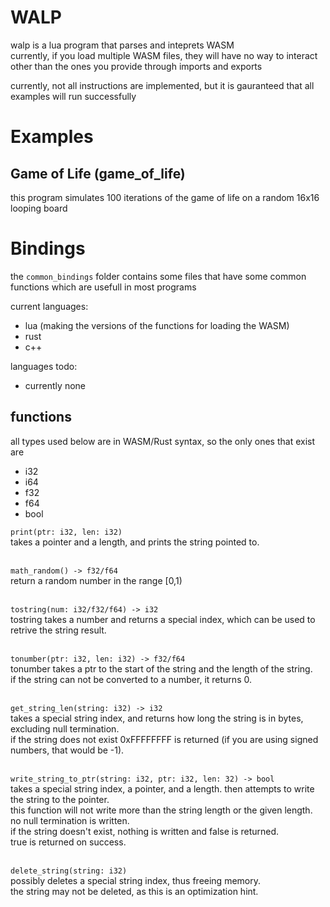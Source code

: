 # WALP
walp is a lua program that parses and inteprets WASM  
currently, if you load multiple WASM files, they will have no way to interact other than the ones you provide through imports and exports

currently, not all instructions are implemented, but it is gauranteed that all examples will run successfully


# Examples

## Game of Life (game_of_life)
this program simulates 100 iterations of the game of life on a random 16x16 looping board


# Bindings
the `common_bindings` folder contains some files that have some common functions which are usefull in most programs

current languages:
 - lua (making the versions of the functions for loading the WASM)
 - rust
 - c++

languages todo:
 - currently none

## functions

all types used below are in WASM/Rust syntax, so the only ones that exist are  
 - i32
 - i64
 - f32
 - f64
 - bool



`print(ptr: i32, len: i32)`  
takes a pointer and a length, and prints the string pointed to.

&nbsp;  
`math_random() -> f32/f64`  
return a random number in the range \[0,1)

&nbsp;  
`tostring(num: i32/f32/f64) -> i32`  
tostring takes a number and returns a special index, which can be used to retrive the string result.

&nbsp;  
`tonumber(ptr: i32, len: i32) -> f32/f64`  
tonumber takes a ptr to the start of the string and the length of the string.  
if the string can not be converted to a number, it returns 0.

&nbsp;  
`get_string_len(string: i32) -> i32`  
takes a special string index, and returns how long the string is in bytes, excluding null termination.  
if the string does not exist 0xFFFFFFFF is returned (if you are using signed numbers, that would be -1).

&nbsp;  
`write_string_to_ptr(string: i32, ptr: i32, len: 32) -> bool`  
takes a special string index, a pointer, and a length. then attempts to write the string to the pointer.  
this function will not write more than the string length or the given length.  
no null termination is written.  
if the string doesn't exist, nothing is written and false is returned.  
true is returned on success.

&nbsp;  
`delete_string(string: i32)`   
possibly deletes a special string index, thus freeing memory.  
the string may not be deleted, as this is an optimization hint.
